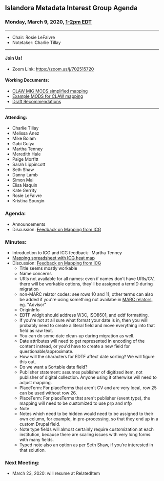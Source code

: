 ## Islandora Metadata Interest Group Agenda
### Monday, March 9, 2020, [1-2pm EDT](http://www.thetimezoneconverter.com/?t=1%20pm&tz=Toronto&)

---
* Chair: Rosie LeFaivre
* Notetaker: Charlie Tillay
---

#### Join Us!
* Zoom Link: https://zoom.us/j/702515720

#### Working Documents:
* [CLAW MIG MODS simplified mapping](https://docs.google.com/spreadsheets/d/18u2qFJ014IIxlVpM3JXfDEFccwBZcoFsjbBGpvL0jJI/edit#gid=0)
* [Example MODS for CLAW mapping](https://docs.google.com/spreadsheets/d/1C2Xie7HUDSgRT5v4ldoJvlNdoXz2GHAPvL3PE3TOKW8/edit#gid=1829081124)
* [Draft Recommendations](https://docs.google.com/document/d/15qSO9YcALtYSqd6CUuGx0t8FwUJ5pPwVPz0PA5rU898/edit#heading=h.f9r6knw0rjvu)
---

#### Attending:
* Charlie Tillay
* Melissa Anez
* Mike Bolam
* Gabi Gulya
* Martha Tenney
* Meredith Hale
* Paige Morfitt
* Sarah Lippincott
* Seth Shaw
* Danny Lamb
* Simon Mai
* Elisa Naquin
* Kate Gerrity
* Rosie LeFaivre
* Kristina Spurgin

### Agenda:
* Announcements
* Discussion: [Feedback on Mapping from ICG](https://docs.google.com/document/d/11OpqMMCXM1TFXgsr4yyTQ_cH9DabnD31p7JnuTRQl28/edit?invite=CMWvruEI&ts=5e66437f)

### Minutes:
* Introduction to ICG and ICG feedback--Martha Tenney
* [Mapping spreadsheet with ICG heat map](https://docs.google.com/spreadsheets/d/15esq0W2tcxUfIVf0nCl1wr0blxhci2m97T5B-h-zOvs/edit?userstoinvite=jradding@amherst.edu&ts=5e6657f1&actionButton=1#gid=0)
* Discussion: [Feedback on Mapping from ICG](https://docs.google.com/document/d/11OpqMMCXM1TFXgsr4yyTQ_cH9DabnD31p7JnuTRQl28/edit?invite=CMWvruEI&ts=5e66437f)
  * Title seems mostly workable
  * Name concerns
   * URIs not available for all names: even if names don't have URIs/CV, there will be workable options, they'll be assigned a termID during migration
   * non-MARC relator codes: see rows 10 and 11, other terms can also be added if you're using something not availabe in [MARC relators](http://id.loc.gov/vocabulary/relators.html), eg. "Advisor"
  * OriginInfo
   * EDTF widgit should address W3C, ISO8601, and edtf formatting.
   * If you're not at all sure what format your date is in, then you will probably need to create a literal field and move everything into that field as raw text.
   * You can do some date clean-up during migration as well.
   * Date attributes will need to get represented in encoding of the content instead, or you'd have to create a new field for questionable/approximate.
   * How will the characters for EDTF affect date sorting? We will figure this out.
   * Do we want a Sortable date field?
   * Publisher statement: assumes publisher of digitized item, not publisher of digital collection. Anyone using it otherwise will need to adjust mapping.
   * PlaceTerm: For placeTerms that aren't CV and are very local, row 25 can be used without row 26.
   * PlaceTerm: For placeTerms that aren't publisher (event type), the mapping will need to be customized to use prp and mfp
  * Note
   * Notes which need to be hidden would need to be assigned to their own column, for example, in pre-processing, so that they end up in a custom Drupal field.
   * Note type fields will almost certainly require customization at each institution, because there are scaling issues with very long forms with many fields.
   * Typed note also an option as per Seth Shaw, if you're interested in that solution.
 
### Next Meeting:
* March 23, 2020: will resume at RelatedItem
